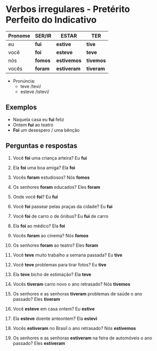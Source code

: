 # Verbos irregulares - Pretérito Perfeito do Indicativo

| Pronome | SER/IR | ESTAR | TER |
| -- | -- | -- | -- |
| eu | **fui** | **estive** | **tive** |
| você | **foi** | **esteve** | **teve** |
| nós | **fomos** | **estivemos** | **tivemos** |
| vocês | **foram** | **estiveram** | **tiveram** |

* Pronúncia:
  * teve /tevi/
  * esteve /istevi/

## Exemplos

* Naquela casa eu **fui** feliz
* Ontem **fui** ao teatro
* **Foi** um desespero / uma bênção

## Perguntas e respostas

1. Você **foi** uma criança arteira? Eu **fui**
1. Ela **foi** uma boa amiga? Ela **foi**
1. Vocês **foram** estudiosos? Nós **fomos**
1. Os senhores **foram** educados? Eles **foram**

1. Onde você **foi**? Eu **fui**
1. Você **foi** passear pelas praças da cidade? Eu **fui**
1. Você **foi** de carro o de ônibus? Eu **fui** de carro
1. Ela **foi** ao médico? Ela **foi**
1. Vocês **foram** ao cinema? Nós **fomos**
1. Os senhores **foram** ao teatro? Eles **foram**

1. Você **teve** muito trabalho a semana passada? Eu **tive**
1. Você **teve** problemas para tirar fotos? Eu **tive**
1. Ela **teve** bicho de estimação? Ela **teve**
1. Vocês **tiveram** carro novo o ano retrasado? Nós **tivemos**
1. Os senhores e as senhoras **tiveram** problemas de saúde o ano passado? Eles **tiveram**

1. Você **esteve** em casa ontem? Eu **estive**
1. Ela **esteve** doente anteontem? Ela **estevi**
1. Vocês **estiveram** no Brasil o ano retrasado? Nós **estivemos**
1. Os senhores e as senhoras **estiveram** na feira de automóveis o ano passado? Eles **estiveram**

